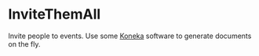 # InviteThemAll

Invite people to events.  Use some [Koneka][koneka] software to generate documents on
the fly.

[koneka]: http://www.koneka.com/